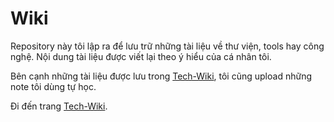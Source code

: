 # Wiki

Repository này tôi lập ra để lưu trữ những tài liệu về thư viện, tools hay công nghệ. 
Nội dung tài liệu được viết lại theo ý hiểu của cá nhân tôi.

Bên cạnh những tài liệu được lưu trong [Tech-Wiki](https://github.com/btt46/Tech-Wiki/wiki), tôi cũng upload những note tôi dùng  tự học.

Đi đến trang [Tech-Wiki](https://github.com/btt46/Tech-Wiki/wiki).
